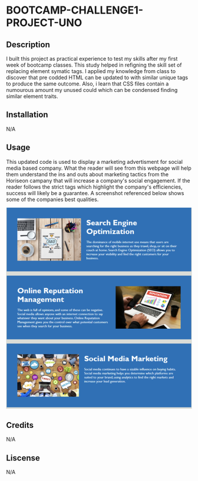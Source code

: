 # BOOTCAMP-CHALLENGE1-PROJECT-UNO

## Description
I built this project as practical experience to test my skills after my first week of bootcamp classes. This study helped in refigning the skill set of replacing element symatic tags. I applied my knowledge from class to discover that pre codded HTML can be updated to with similar unique tags to produce the same outcome. Also, i learn that CSS files contain a numourous amount my unused could which can be condensed finding similar element traits.

## Installation
N/A

## Usage

This updated code is used to display a marketing advertisment for social media based company. What the reader will see from this webpage will help them understand the ins and outs about marketing tactics from the Horiseon campany that will increase a company's social engagement. If the reader follows the strict tags which highlight the company's efficiencies, success will likely be a guarantee. A screenshot referenced below shows some of the companies best qualities. 


![alt text](assets/images/pic.png "Company Efficiencies")



## Credits
N/A

## Liscense
N/A
